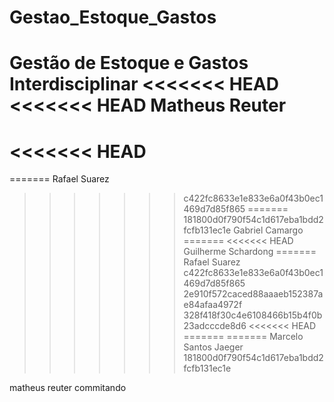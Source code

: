 # Gestao_Estoque_Gastos
Gestão de Estoque e Gastos Interdisciplinar
<<<<<<< HEAD
<<<<<<< HEAD
Matheus Reuter
=======
<<<<<<< HEAD
=======
=======
Rafael Suarez
>>>>>>> c422fc8633e1e833e6a0f43b0ec1469d7d85f865
=======
>>>>>>> 181800d0f790f54c1d617eba1bdd2fcfb131ec1e
Gabriel Camargo
=======
<<<<<<< HEAD
Guilherme Schardong
=======
Rafael Suarez
>>>>>>> c422fc8633e1e833e6a0f43b0ec1469d7d85f865
>>>>>>> 2e910f572caced88aaaeb152387ae84afaa4972f
>>>>>>> 328f418f30c4e6108466b15b4f0b23adcccde8d6
<<<<<<< HEAD
=======
=======
Marcelo Santos Jaeger
>>>>>>> 181800d0f790f54c1d617eba1bdd2fcfb131ec1e

matheus reuter commitando
